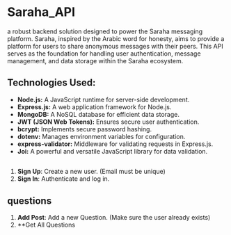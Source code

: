 # Saraha_API
a robust backend solution designed to power the Saraha messaging platform. Saraha, inspired by the Arabic word for honesty, aims to provide a platform for users to share anonymous messages with their peers. This API serves as the foundation for handling user authentication, message management, and data storage within the Saraha ecosystem.
## Technologies Used:

- **Node.js:** A JavaScript runtime for server-side development.
- **Express.js:** A web application framework for Node.js.
- **MongoDB:** A NoSQL database for efficient data storage.
- **JWT (JSON Web Tokens):** Ensures secure user authentication.
- **bcrypt:** Implements secure password hashing.
- **dotenv:** Manages environment variables for configuration.
- **express-validator:** Middleware for validating requests in Express.js.
- **Joi:** A powerful and versatile JavaScript library for data validation.


## 
1. **Sign Up**: Create a new user. (Email must be unique)
2. **Sign In**: Authenticate and log in.


## questions 
1. **Add Post**: Add a new Question. (Make sure the user already exists)
2. **Get All Questions














